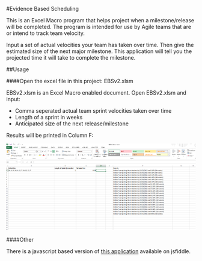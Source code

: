 #Evidence Based Scheduling

This is an Excel Macro program that helps project when a milestone/release will be completed.  The program is intended for use by Agile teams that are or intend to track team velocity.

Input a set of actual velocities your team has taken over time.  Then give the estimated size of the next major milestone.  This application will tell you the projected time it will take to complete the milestone.

##Usage

####Open the excel file in this project: EBSv2.xlsm

EBSv2.xlsm is an Excel Macro enabled document.  Open EBSv2.xlsm and input:

- Comma seperated actual team sprint velocities taken over time
- Length of a sprint in weeks
- Anticipated size of the next release/milestone

Results will be printed in Column F:

![Sample Excel Output](https://github.com/pbrianmackey/EvidenceBasedScheduling/blob/master/SampleOutput.png)

####Other

There is a javascript based version of [this application](https://jsfiddle.net/smacky311/ppufntd2/) available on jsfiddle.
